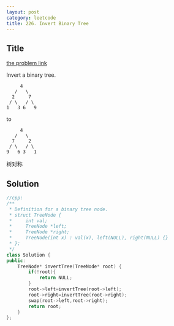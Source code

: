 ```yaml
---
layout: post
category: leetcode
title: 226. Invert Binary Tree
---
```

## Title
[the problem link](https://leetcode.com/problems/invert-binary-tree/description/)

Invert a binary tree.
	
	     4
	   /   \
	  2     7
	 / \   / \
	1   3 6   9

to

	     4
	   /   \
	  7     2
	 / \   / \
	9   6 3   1

树对称
## Solution
```c++
//cpp:
/**
 * Definition for a binary tree node.
 * struct TreeNode {
 *     int val;
 *     TreeNode *left;
 *     TreeNode *right;
 *     TreeNode(int x) : val(x), left(NULL), right(NULL) {}
 * };
 */
class Solution {
public:
    TreeNode* invertTree(TreeNode* root) {
        if(!root){
            return NULL;
        }
        root->left=invertTree(root->left);
        root->right=invertTree(root->right);
        swap(root->left,root->right);
        return root;
    }
};
```
